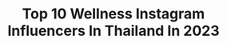 ---
title: Top 10 Wellness Instagram Influencers In Thailand In 2023
description: >-
  Find top wellness Instagram influencers in Thailand in 2023. Most popular hashtags: #wellness #fitness #love.
platform: Instagram
hits: 8
text_top: Identify the most popular Instagram influencers on inBeat.
text_bottom: Our database holds 8 Instagram influencers like this in Thailand for you to pitch.
profiles:
  - username: "chalisaviravan"
    fullname: >-
      Chalisa Viravan
    bio: >-
      Former Vogue Editor Head of Sustainable Wellness Lifestyle @wonderfruitfestival Conscious Travel & Living @tasteofnowhere
    location: "Thailand"
    followers: 33341
    engagement: 72
    commentsToLikes: 0.056915
    id: ck0u0rvs2uryq0i19n8spfzfo
    verified: false
    hashtags: "#octobernewmoon, #love, #100yearsofcelebrity, #2012"
  - username: "attila_arthur"
    fullname: >-
      Attila GAGNAUX
    bio: >-
      อติล่า อาร์เธอร์ Actor base in Bangkok For work please contact 088-528-8980 / Line Id : anondc (คุณดุ๊ก)
    location: "Thailand"
    followers: 198329
    engagement: 321
    commentsToLikes: 0.002339
    id: ck0vx5ywdxb400i19fh524rv5
    verified: false
    hashtags: "#bodyweight, #wellness, #healthylifestyle, #workoutmotivation"
  - username: "peterps2"
    fullname: >-
      peter donn ps 🏆
    bio: >-
      ✈️ @petervlogalone 🙏 @petersharetham Talented Artist @warper.official Contact Official Line @warperofficial 0924275707
    location: "Thailand"
    followers: 22097
    engagement: 612
    commentsToLikes: 0.031248
    id: ckaozor3lmq2f0i78fs8lm8wq
    verified: false
    hashtags: "#warpervlogseries, #ep1, #warperofficial, #fashion"
  - username: "mailekam"
    fullname: >-
      MAILE KAM
    bio: >-
      @theoptionagency Portland, Oregon Visit my website to see work, digitals, and contact information!
    location: "Thailand"
    followers: 2758
    engagement: 1736
    commentsToLikes: 0.049905
    id: ck6u4ywq16lic0j71iwj1isiq
    verified: false
    hashtags: "#nikewomen, #portland, #health, #fitness"
  - username: "lilynawiya"
    fullname: >-
      LILYNAWIYA
    bio: >-
      ♡ @oysteroom.bkk @nawiya.official Youtube: Lilynawiya Nitade CU 50 PDS 56 ติดต่องานคลิกลิงค์ด้านล่างนี้เลยค่ะ☁️👇🏻
    location: "Thailand"
    followers: 93296
    engagement: 258
    commentsToLikes: 0.002940
    id: ckapbclukzf1m0i78ov6fsnw4
    verified: false
    hashtags: "#ecologicalcompound, #lancomexlazadath, #lazmallpremiummall, #wellnessbutler"
  - username: "newwy_official"
    fullname: >-
      Be Humble🌸💓
    bio: >-
      🇹🇭THAI |FHM Model |Tan |Gym Addicted 📍Based in Bangkok, Thailand📍 เจ้าของแบรนด์ @mytan.th ☀️🥥🌴 #น้ำมันอาบแดด #น้ำมันผิวแทน #organic -WORK PLEASE DM-
    location: "Thailand"
    followers: 56499
    engagement: 145
    commentsToLikes: 0.025004
    id: ck55oxbb99boi0i11sdxrlv2b
    verified: false
    hashtags: "#travel, #goals, #beautiful, #happy"
  - username: "vandal_steve"
    fullname: >-
      Vandal Steve
    bio: >-
      • DJ/Producer from Belgrade • Resident DJ at Rocks Beach Club - Zrće Beach • Founder of VANDALISM / COLORES ⬇️ 𝟰 𝗗𝗘𝗖𝗞 𝗜𝗡 𝗧𝗛𝗘 𝗠𝗜𝗫 / 𝗖𝗗𝗝 𝟯𝟬𝟬𝟬 ⬇️
    location: "Thailand"
    followers: 6919
    engagement: 400
    commentsToLikes: 0.028435
    id: ck136hps96k5t0i19xdk33rg5
    verified: false
    hashtags: "#realdj, #realdjing, #club, #clubbing"
  - username: "mo_z1lla"
    fullname: >-
      MAURICE
    bio: >-
      Single Dad | Air Force | Love & Health Tips Fitness Journey @z1llalifestyle ⬅️ FOLLOW 2017 @goldsgym National Winner 🏆 @legacysupps athlete
    location: "Thailand"
    followers: 9714
    engagement: 190
    commentsToLikes: 0.054848
    id: ck8tc0kqsxuma0j7822o7f5fp
    verified: false
    hashtags: "#spreadpositivity, #mindset, #breakup, #pettypost"
---